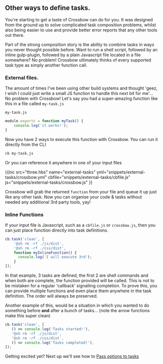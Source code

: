 ## Other ways to define tasks.

You're starting to get a taste of Crossbow can do for you. It was designed from the ground
up to solve complicated task composition problems, whilst also being easier to use and provide 
better error reports that any other tools out there.

Part of the strong composition story is the ability to combine tasks in ways you never thought
possible before. Want to run a shell script, followed by an inline gulp-plugin, followed by a
 plain Javascript file located in a file somewhere? No problem! Crossbow ultimately thinks
 of every supported task type as simply another function call.
 
### External files.

The amount of times I've been using other build systems and thought 'geez, I wish I could just write a 
small JS function to handle this next bit for me'... No problem with Crossbow! 
Let's say you had a super-amazing function like this in a file called `my-task.js`
  

`my-task.js`

```js
module.exports = function myTask() {
    console.log('it works!');
}
```

Now you have 2 ways to execute this function with Crossbow. You can run it directly
from the CLI

```bash
cb my-task.js
```

Or you can reference it anywhere in one of your input files

{{inc 
    src="three.hbs"
    name="external-tasks"
    yml="snippets/external-tasks/crossbow.yml"
    cbfile="snippets/external-tasks/cbfile.js"
    js="snippets/external-tasks/crossbow.js"
}}

Crossbow will grab the returned `function` from your file and 
 queue it up just like any other task. Now you can organise
 your code & tasks without needed any additional 3rd party tools, yay!
 
 
### Inline Functions

If your input file is Javascript, such as a `cbfile.js` or `crossbow.js`, 
 then you can just place function directly into task definitions. 
 
 
```js
cb.task('clean', [
    '@sh rm -rf ./js/dist',
    '@sh rm -rf ./css/dist',
    function myInlineFunction() {
      console.log('I will execute 3rd'); 
    }
]);
```

In that example, 3 tasks are defined, the first 2 are shell commands
 and when both are complete, the function provided will be called.
 This is not to be mistaken for a regular 'callback' signalling completion.
 To prove this, you can provide multiple functions and even place them 
 anywhere in the task definition. The order will always be preserved.
 
 Another example of this, would be a situation in which you wanted
 to do something before **and** after a bunch of tasks... (note the arrow
 functions make this super clean)
 
 ```js
 cb.task('clean', [
    () => console.log('Tasks started!'),
    '@sh rm -rf ./js/dist',
    '@sh rm -rf ./css/dist',
    () => console.log('Tasks completed!'),
 ]);
 ```
 
Getting excited yet? Next up we'll see how to [Pass options to tasks](/docs/pass-options-to-tasks) 
 
 
 